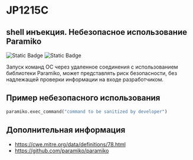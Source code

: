 # JP1215C
## shell инъекция. Небезопасное использование Paramiko

![Static Badge](https://img.shields.io/badge/%D0%A1%D1%82%D0%B5%D0%BF%D0%B5%D0%BD%D1%8C%20%D0%BA%D1%80%D0%B8%D1%82%D0%B8%D1%87%D0%BD%D0%BE%D1%81%D1%82%D0%B8-%D1%81%D1%80%D0%B5%D0%B4%D0%BD%D1%8F%D1%8F-yellow?style=for-the-badge)
![Static Badge](https://img.shields.io/badge/%D0%94%D0%BE%D1%81%D1%82%D0%BE%D0%B2%D0%B5%D1%80%D0%BD%D0%BE%D1%81%D1%82%D1%8C%20%D0%BE%D0%BF%D1%80%D0%B5%D0%B4%D0%B5%D0%BB%D0%B5%D0%BD%D0%B8%D1%8F-%D1%81%D1%80%D0%B5%D0%B4%D0%BD%D1%8F%D1%8F-yellow?style=for-the-badge)

Запуск команд ОС через удаленное соединения с использованием библиотеки Paramiko, может представлять риск безопасности, без надлежащей проверки информации на входе разработчиком.  

## Пример небезопасного использования

```python linenums="1"
paramiko.exec_command("command to be sanitized by developer")
```

## Дополнительная информация

* <https://cwe.mitre.org/data/definitions/78.html>
* <https://github.com/paramiko/paramiko>
